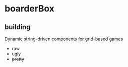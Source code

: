 # boarderBox

## building

Dynamic string-driven components for grid-based games

* raw
* ugly
* ~~pretty~~

